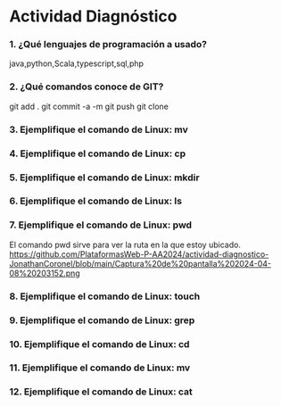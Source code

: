 # Actividad Diagnóstico


### 1. ¿Qué lenguajes de programación a usado?
java,python,Scala,typescript,sql,php
### 2. ¿Qué comandos conoce de GIT?
git add .
git commit -a -m 
git push 
git clone 
### 3. Ejemplifique el comando de Linux: mv
### 4. Ejemplifique el comando de Linux: cp
### 5. Ejemplifique el comando de Linux: mkdir
### 6. Ejemplifique el comando de Linux: ls
### 7. Ejemplifique el comando de Linux: pwd
El comando pwd sirve para ver la ruta en la que estoy ubicado.
<span>https://github.com/PlataformasWeb-P-AA2024/actividad-diagnostico-JonathanCoronel/blob/main/Captura%20de%20pantalla%202024-04-08%20203152.png</span>
### 8. Ejemplifique el comando de Linux: touch
### 9. Ejemplifique el comando de Linux: grep
### 10. Ejemplifique el comando de Linux: cd
### 11. Ejemplifique el comando de Linux: mv
### 12. Ejemplifique el comando de Linux: cat
